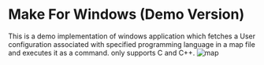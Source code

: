 # Make For Windows (Demo Version)
This is a demo implementation of windows application which fetches a User configuration associated with specified programming language in a map file and executes it as a command.
only supports C and C++.
![map](https://github.com/mfc0d1ng/make-demo-version/assets/131618380/b670f806-15f9-4e81-9bab-fd312a2ddc65)





